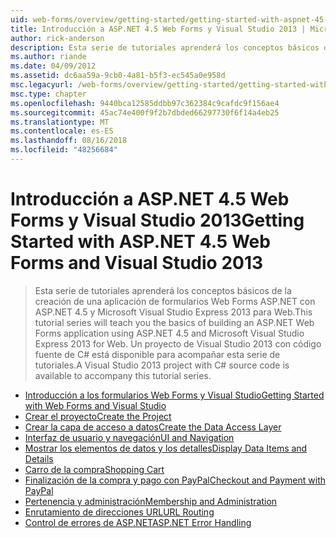 ```yaml
---
uid: web-forms/overview/getting-started/getting-started-with-aspnet-45-web-forms/index
title: Introducción a ASP.NET 4.5 Web Forms y Visual Studio 2013 | Microsoft Docs
author: rick-anderson
description: Esta serie de tutoriales aprenderá los conceptos básicos de la creación de una aplicación de formularios Web Forms ASP.NET con ASP.NET 4.5 y Visual Studio 2013 Express para Web. Herramientas de un Visual...
ms.author: riande
ms.date: 04/09/2012
ms.assetid: dc6aa59a-9cb0-4a81-b5f3-ec545a0e958d
msc.legacyurl: /web-forms/overview/getting-started/getting-started-with-aspnet-45-web-forms
msc.type: chapter
ms.openlocfilehash: 9440bca12585ddbb97c362384c9cafdc9f156ae4
ms.sourcegitcommit: 45ac74e400f9f2b7dbded66297730f6f14a4eb25
ms.translationtype: MT
ms.contentlocale: es-ES
ms.lasthandoff: 08/16/2018
ms.locfileid: "48256684"
---
```

<a name="getting-started-with-aspnet-45-web-forms-and-visual-studio-2013"></a><span data-ttu-id="abf57-104">Introducción a ASP.NET 4.5 Web Forms y Visual Studio 2013</span><span class="sxs-lookup"><span data-stu-id="abf57-104">Getting Started with ASP.NET 4.5 Web Forms and Visual Studio 2013</span></span>
====================
> <span data-ttu-id="abf57-105">Esta serie de tutoriales aprenderá los conceptos básicos de la creación de una aplicación de formularios Web Forms ASP.NET con ASP.NET 4.5 y Microsoft Visual Studio Express 2013 para Web.</span><span class="sxs-lookup"><span data-stu-id="abf57-105">This tutorial series will teach you the basics of building an ASP.NET Web Forms application using ASP.NET 4.5 and Microsoft Visual Studio Express 2013 for Web.</span></span> <span data-ttu-id="abf57-106">Un proyecto de Visual Studio 2013 con código fuente de C# está disponible para acompañar esta serie de tutoriales.</span><span class="sxs-lookup"><span data-stu-id="abf57-106">A Visual Studio 2013 project with C# source code is available to accompany this tutorial series.</span></span>


- [<span data-ttu-id="abf57-107">Introducción a los formularios Web Forms y Visual Studio</span><span class="sxs-lookup"><span data-stu-id="abf57-107">Getting Started with Web Forms and Visual Studio</span></span>](introduction-and-overview.md)
- [<span data-ttu-id="abf57-108">Crear el proyecto</span><span class="sxs-lookup"><span data-stu-id="abf57-108">Create the Project</span></span>](create-the-project.md)
- [<span data-ttu-id="abf57-109">Crear la capa de acceso a datos</span><span class="sxs-lookup"><span data-stu-id="abf57-109">Create the Data Access Layer</span></span>](create_the_data_access_layer.md)
- [<span data-ttu-id="abf57-110">Interfaz de usuario y navegación</span><span class="sxs-lookup"><span data-stu-id="abf57-110">UI and Navigation</span></span>](ui_and_navigation.md)
- [<span data-ttu-id="abf57-111">Mostrar los elementos de datos y los detalles</span><span class="sxs-lookup"><span data-stu-id="abf57-111">Display Data Items and Details</span></span>](display_data_items_and_details.md)
- [<span data-ttu-id="abf57-112">Carro de la compra</span><span class="sxs-lookup"><span data-stu-id="abf57-112">Shopping Cart</span></span>](shopping-cart.md)
- [<span data-ttu-id="abf57-113">Finalización de la compra y pago con PayPal</span><span class="sxs-lookup"><span data-stu-id="abf57-113">Checkout and Payment with PayPal</span></span>](checkout-and-payment-with-paypal.md)
- [<span data-ttu-id="abf57-114">Pertenencia y administración</span><span class="sxs-lookup"><span data-stu-id="abf57-114">Membership and Administration</span></span>](membership-and-administration.md)
- [<span data-ttu-id="abf57-115">Enrutamiento de direcciones URL</span><span class="sxs-lookup"><span data-stu-id="abf57-115">URL Routing</span></span>](url-routing.md)
- [<span data-ttu-id="abf57-116">Control de errores de ASP.NET</span><span class="sxs-lookup"><span data-stu-id="abf57-116">ASP.NET Error Handling</span></span>](aspnet-error-handling.md)
